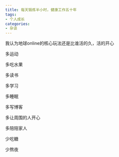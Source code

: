 ```yaml
---
title: 每天锻炼半小时，健康工作五十年
tags:
- 个人成长
categories:
- 杂谈
---
```




我认为地球online的核心玩法还是比谁活的久，活的开心



多运动

多吃水果

多读书

多学习

多睡眠

多写博客

多让周围的人开心

多陪陪家人

少吃糖

少熬夜



